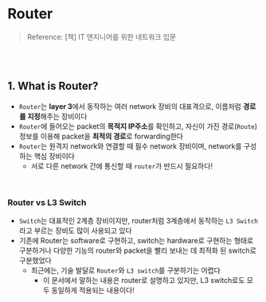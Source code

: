 # Router

> Reference: [책] IT 엔지니어를 위한 네트워크 입문

<br>

<br>

## 1. What is Router?

- `Router`는 **layer 3**에서 동작하는 여러 network 장비의 대표격으로, 이름처럼 **경로를 지정**해주는 장비이다
- `Router`에 들어오는 packet의 **목적지 IP주소**를 확인하고, 자신이 가진 경로(`Route`) 정보를 이용해 packet을 **최적의 경로**로 forwarding한다
- `Router`는 원격지 network와 연결할 때 필수 network 장비이며, network를 구성하는 핵심 장비이다
  - 서로 다른 network 간에 통신할 때 `router`가 반드시 필요하다!

<br>

### Router vs L3 Switch

- `Switch`는 대표적인 2계층 장비이지만, router처럼 3계층에서 동작하는 `L3 Switch`라고 부르는 장비도 많이 사용되고 있다
- 기존에 Router는 software로 구현하고, switch는 hardware로 구현하는 형태로 구분하거나 다양한 기능의 router와 packet을 빨리 보내는 데 최적화 된 switch로 구분했었다
  - 최근에는, 기술 발달로 `Router`와 `L3 switch`를 구분하기는 어렵다
    - 이 문서에서 말하는 내용은 router로 설명하고 있지만, L3 switch로도 모두 동일하게 적용되는 내용이다!

<br>

<br>

